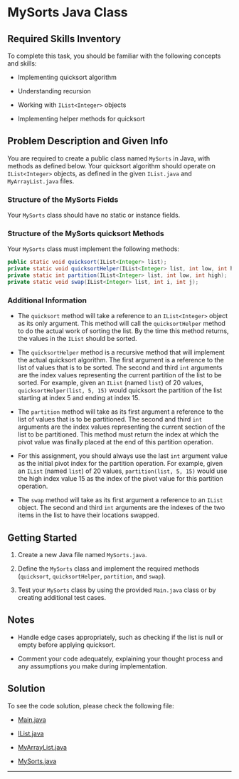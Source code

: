 # MySorts Java Class

## Required Skills Inventory
To complete this task, you should be familiar with the following concepts and skills:
- Implementing quicksort algorithm

- Understanding recursion
- Working with `IList<Integer>` objects
- Implementing helper methods for quicksort

## Problem Description and Given Info
You are required to create a public class named `MySorts` in Java, with methods as defined below. Your quicksort algorithm should operate on `IList<Integer>` objects, as defined in the given `IList.java` and `MyArrayList.java` files.

### Structure of the MySorts Fields
Your `MySorts` class should have no static or instance fields.

### Structure of the MySorts quicksort Methods
Your `MySorts` class must implement the following methods:
```java
public static void quicksort(IList<Integer> list);
private static void quicksortHelper(IList<Integer> list, int low, int high);
private static int partition(IList<Integer> list, int low, int high);
private static void swap(IList<Integer> list, int i, int j);
```

### Additional Information
- The `quicksort` method will take a reference to an `IList<Integer>` object as its only argument. This method will call the `quicksortHelper` method to do the actual work of sorting the list. By the time this method returns, the values in the `IList` should be sorted.

- The `quicksortHelper` method is a recursive method that will implement the actual quicksort algorithm. The first argument is a reference to the list of values that is to be sorted. The second and third `int` arguments are the index values representing the current partition of the list to be sorted. For example, given an `IList` (named `list`) of 20 values, `quicksortHelper(list, 5, 15)` would quicksort the partition of the list starting at index 5 and ending at index 15.
- The `partition` method will take as its first argument a reference to the list of values that is to be partitioned. The second and third `int` arguments are the index values representing the current section of the list to be partitioned. This method must return the index at which the pivot value was finally placed at the end of this partition operation.
- For this assignment, you should always use the last `int` argument value as the initial pivot index for the partition operation. For example, given an `IList` (named `list`) of 20 values, `partition(list, 5, 15)` would use the high index value 15 as the index of the pivot value for this partition operation.
- The `swap` method will take as its first argument a reference to an `IList` object. The second and third `int` arguments are the indexes of the two items in the list to have their locations swapped.

## Getting Started
1. Create a new Java file named `MySorts.java`.

2. Define the `MySorts` class and implement the required methods (`quicksort`, `quicksortHelper`, `partition`, and `swap`).

3. Test your `MySorts` class by using the provided `Main.java` class or by creating additional test cases.

## Notes
- Handle edge cases appropriately, such as checking if the list is null or empty before applying quicksort.

- Comment your code adequately, explaining your thought process and any assumptions you make during implementation.

## Solution 

To see the code solution, please check the following file:

* [Main.java](/Projects_05/MyQuickSort/Main.java)

* [IList.java](/Projects_05/MyQuickSort/IList.java)
* [MyArrayList.java](/Projects_05/MyQuickSort/MyArrayList.java)
* [MySorts.java](/Projects_05/MyQuickSort/MySorts.java)

---